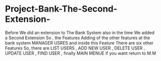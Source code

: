 # Project-Bank-The-Second-Extension-
Before We did an extension to The Bank System also in the time We added a Second Extension So , the Features Adding of the other features at the bank system MANAGER USRES and inside this Feature There are six other Features So, there are LIST USERS , ADD NEW USER , DELETE USER , UPDATE USER , FIND USER , finally MAIN MENUE if you want return to M.M
